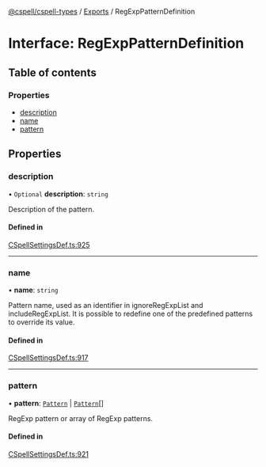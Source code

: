 [@cspell/cspell-types](../README.md) / [Exports](../modules.md) / RegExpPatternDefinition

# Interface: RegExpPatternDefinition

## Table of contents

### Properties

- [description](RegExpPatternDefinition.md#description)
- [name](RegExpPatternDefinition.md#name)
- [pattern](RegExpPatternDefinition.md#pattern)

## Properties

### description

• `Optional` **description**: `string`

Description of the pattern.

#### Defined in

[CSpellSettingsDef.ts:925](https://github.com/streetsidesoftware/cspell/blob/875a61f/packages/cspell-types/src/CSpellSettingsDef.ts#L925)

___

### name

• **name**: `string`

Pattern name, used as an identifier in ignoreRegExpList and includeRegExpList.
It is possible to redefine one of the predefined patterns to override its value.

#### Defined in

[CSpellSettingsDef.ts:917](https://github.com/streetsidesoftware/cspell/blob/875a61f/packages/cspell-types/src/CSpellSettingsDef.ts#L917)

___

### pattern

• **pattern**: [`Pattern`](../modules.md#pattern) \| [`Pattern`](../modules.md#pattern)[]

RegExp pattern or array of RegExp patterns.

#### Defined in

[CSpellSettingsDef.ts:921](https://github.com/streetsidesoftware/cspell/blob/875a61f/packages/cspell-types/src/CSpellSettingsDef.ts#L921)
